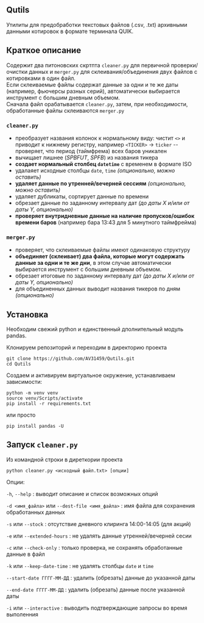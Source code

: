 ## Qutils
Утилиты для предобработки текстовых файлов (.csv, .txt) архивными данными котировок в формате терминала QUIK.

## Краткое описание

Содержит два питоновских скртпта `cleaner.py` для первичной проверки/очистки данных и `merger.py` для склеивания/объединения двух файлов с котировками в один файл.    
Если склеиваемые файлы содержат данные за одни и те же даты (например, фьючерсы разных серий), автоматически выбирается инструмент с большим дневным объемом.    
Сначала файл орабатывается `cleaner.py`, затем, при необходимости, обработанные файлы склеиваются `merger.py`


### `cleaner.py`

- преобразует названия колонок к нормальному виду: чистит `<>` и приводит к нижнему регистру, например `<TICKER>` -> `ticker`
    -- проверяет, что период (таймфрема) всех баров уникален
- вычищает лишнее (*SPBFUT*, *SPFB*) из названия тикера
- **создает нормальный столбец `datetime`** с временем в формате ISO
- удалаяет исходные столбцы `date`, `time` *(опционально, можно оставить)*
- **удаляет данные по утренней/вечерней сессиям** *(опционально, можно оставить)*
- удаляет дубликаты, сортирует данные по времени
- обрезает данные по заданному интервалу дат *(до даты Х и/или от даты Y, опционально)*
- **проверяет внутридневные данные на наличие пропусков/ошибок времени баров** (например бара 13:43 для 5 минутного таймфрейма)  

### `merger.py`

- проверяет, что склеиваемые файлы имеют одинаковую структуру
- **объединяет (склеивает) два файла, которые могут содержать данные за одни и те же дни**, в этом случае автоматически выбирается инструмент с большим дневным объемом.
- обрезает итоговые по заданному интервалу дат *(до даты Х и/или от даты Y, опционально)*
- для объединенных данных выводит названия тикеров по дням *(опционально)*  


## Установка

Необходим свежий python и единственный дполнительный модуль pandas.  

Клонируем репозиторий и переходим в директорию проекта
`````````
git clone https://github.com/AV31459/Qutils.git
cd Qutils
`````````
Создаем и активируем виртуальное окружение, устанавливаем зависимости:
`````````
python -m venv venv
source venv/Scripts/activate
pip install -r requirements.txt
`````````
или просто 
`````````
pip install pandas -U
`````````

## Запуск `cleaner.py`

Из командной строки в диреткории проекта
`````````
python cleaner.py <исходный файл.txt> [опции]
`````````

Опции:

`-h`, `--help` : выводит описание и список возможных опций     

`-d <имя_файла>` или `--dest-file <имя_файла>` : имя файла для сохранения обработанных данных   

`-s` или `--stock` : отсутствие дневного клиринга 14:00-14:05 (для акций)

`-e` или `--extended-hours` : не удалять данные утренней/вечерней сесии  

`-c` или `--check-only` : только проверка, не сохранять обработанные данные в файл

`-k` или `--keep-date-time` : не удалять столбцы `date` и `time`

`--start-date ГГГГ-ММ-ДД` : удалить (обрезать) данные до указанной даты

`--end-date ГГГГ-ММ-ДД` : удалить (обрезать) данные после указанной даты

`-i` или `--interactive` : выводить подтверждающие запросы во время выполенния




